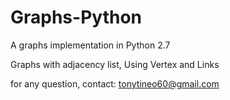 # Graphs-Python
A graphs implementation in Python 2.7

Graphs with adjacency list, Using Vertex and Links

for any question, contact: tonytineo60@gmail.com
